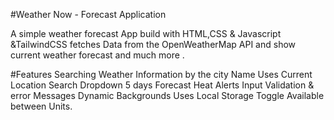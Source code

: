 #Weather Now - Forecast Application 

A simple weather forecast App build with HTML,CSS & Javascript &TailwindCSS
fetches Data from the OpenWeatherMap API and show current weather forecast and much more .

#Features 
 Searching Weather Information by the city Name
Uses Current Location
Search Dropdown 
5 days Forecast 
Heat Alerts 
Input Validation & error Messages
Dynamic Backgrounds
Uses Local Storage
Toggle Available between Units.




